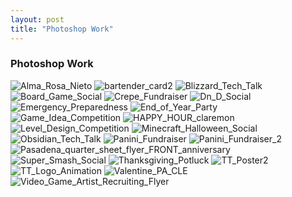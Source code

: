 ```yaml
---
layout: post
title: "Photoshop Work"
---
```

### Photoshop Work


<img src="https://image.ibb.co/hzRvqK/Alma_Rosa_Nieto.jpg" alt="Alma_Rosa_Nieto" border="0">

<img src="https://image.ibb.co/hQHJAK/bartender_card2.jpg" alt="bartender_card2" border="0">

<img src="https://image.ibb.co/bQ6BVK/Blizzard_Tech_Talk.jpg" alt="Blizzard_Tech_Talk" border="0">

<img src="https://image.ibb.co/iarOcz/Board_Game_Social.jpg" alt="Board_Game_Social" border="0">

<img src="https://image.ibb.co/h7EyAK/Crepe_Fundraiser.jpg" alt="Crepe_Fundraiser" border="0">

<img src="https://image.ibb.co/eBTfPe/Dn_D_Social.jpg" alt="Dn_D_Social" border="0">

<img src="https://image.ibb.co/bVR6xz/Emergency_Preparedness.jpg" alt="Emergency_Preparedness" border="0">

<img src="https://image.ibb.co/n6cDcz/End_of_Year_Party.jpg" alt="End_of_Year_Party" border="0">

<img src="https://image.ibb.co/bTM6xz/Game_Idea_Competition.jpg" alt="Game_Idea_Competition" border="0">

<img src="https://image.ibb.co/gFTx4e/HAPPY_HOUR_claremon.jpg" alt="HAPPY_HOUR_claremon" border="0">

<img src="https://image.ibb.co/kMzRxz/Level_Design_Competition.jpg" alt="Level_Design_Competition" border="0">

<img src="https://image.ibb.co/exoVPe/Minecraft_Halloween_Social.jpg" alt="Minecraft_Halloween_Social" border="0">

<img src="https://image.ibb.co/eRHUHz/Obsidian_Tech_Talk.jpg" alt="Obsidian_Tech_Talk" border="0">

<img src="https://image.ibb.co/gfpWVK/Panini_Fundraiser.jpg" alt="Panini_Fundraiser" border="0">

<img src="https://image.ibb.co/g9J3cz/Panini_Fundraiser_2.jpg" alt="Panini_Fundraiser_2" border="0">

<img src="https://image.ibb.co/c6Ubxz/Pasadena_quarter_sheet_flyer_FRONT_anniversary.jpg" alt="Pasadena_quarter_sheet_flyer_FRONT_anniversary" border="0">

<img src="https://image.ibb.co/dJrTAK/Super_Smash_Social.jpg" alt="Super_Smash_Social" border="0">

<img src="https://image.ibb.co/d17qPe/Thanksgiving_Potluck.jpg" alt="Thanksgiving_Potluck" border="0">

<img src="https://image.ibb.co/eJj4je/TT_Poster2.png" alt="TT_Poster2" border="0">

<img src="https://image.ibb.co/doT3cz/TT_Logo_Animation.gif" alt="TT_Logo_Animation" border="0">

<img src="https://image.ibb.co/fkHJAK/Valentine_PA_CLE.jpg" alt="Valentine_PA_CLE" border="0">

<img src="https://image.ibb.co/kkpWVK/Video_Game_Artist_Recruiting_Flyer.jpg" alt="Video_Game_Artist_Recruiting_Flyer" border="0">
